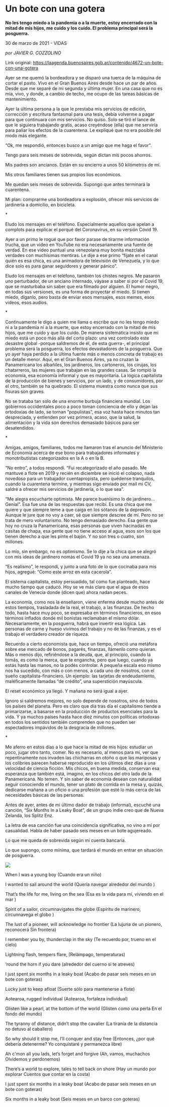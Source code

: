 # Un bote con una gotera

**No les tengo miedo a la pandemia o a la muerte, estoy encerrado con la mitad de mis hijos, me cuido y los cuido. El problema principal será la posguerra.**

30 de marzo de 2021 - VIDAS

_por JAVIER G. COZZOLINO_

Link original: https://laagenda.buenosaires.gob.ar/contenido/4672-un-bote-con-una-gotera



Ayer se me quemó la bordeadora y se disparó una tuerca de la máquina de cortar el pasto. Vivo en el Gran Buenos Aires desde hace un par de años. Desde que me separé de mi segunda y última mujer. En una casa que no es mía, vivo, y donde, a cambio de techo, me ocupo de las tareas básicas de mantenimiento.




Ayer la última persona a la que le prestaba mis servicios de edición, corrección y escritura fantasmal para una tesis, debía volverme a pagar para que continuara con mis servicios. No quiso. Solo se tiró el lance de que le siguiera trabajando gratis, acaso creyéndose (ella) que me serviría para paliar los efectos de la cuarentena. Le expliqué que no era posible del modo más elegante.




“Ok, me respondió, entonces busco a un amigo que me haga el favor".




Tengo para seis meses de sobrevida, según dictan mis pocos ahorros.




Mis padres son ancianos. Están en su encierro a unos 50 kilómetros de mí.




Mis otros familiares tienen sus propios líos económicos.




Me quedan seis meses de sobrevida. Supongo que antes terminará la cuarentena.




Mi plan: comprarme una bordeadora a explosión, ofrecer mis servicios de jardinería a domicilio, en bicicleta.




\*




Eludo los mensajes en el teléfono. Especialmente aquellos que apelan a complots para explicar el porqué del Coronavirus, en su versión Covid 19.




Ayer a un primo le rogué que por favor parase de tirarme información trucha, que un video en YouTube no era necesariamente una fuente de verdad. En ese video puntual una venezolana muy bonita mezclaba verdades con muchísimas mentiras. Le dije a ese primo “fijate en el canal quién es esa chica, es una animadora de televisión de Venezuela, y lo que dice solo es para ganar seguidores y generar pánico”.




Eludo los mensajes en el teléfono, también los chistes negros. Me pasaron uno perturbador, de un anciano internado, váyase a saber si por el Covid 19, que se masturbaba sin saber que era filmado por alguien. El humor negro, en todas sus versiones, es una forma de proyectar el miedo. Si tienen miedo, díganlo, pero basta de enviar esos mensajes, esos memes, esos videos, esos audios.




\*




Continuamente le digo a quien me llama o escribe que no les tengo miedo ni a la pandemia ni a la muerte, que estoy encerrado con la mitad de mis hijos, que me cuido y que los cuido. De manera sistemática insisto que mi miedo está un poco más allá del corto plazo: una vez controlado este desastre global -porque saldremos de él, de esta guerra-, el principal problema será la posguerra, los efectos devastadores de la posguerra. Que yo ayer haya perdido a la última fuente más o menos concreta de trabajo es un detalle menor. Aquí, en el Gran Buenos Aires, ya no cruzan la Panamericana los albañiles, los jardineros, los cartoneros, los cirujas, los chatarreros, las mujeres que trabajan en las grandes casas. Se rompió la economía, esa economía informal y que es mayoritaria. La lógica capitalista de la producción de bienes y servicios, por un lado, y de consumidores, por el otro, también se ha quebrado. El sistema muestra como nunca que sus fisuras son graves.




No se trataba tan solo de una enorme burbuja financiera mundial. Los gobiernos occidentales poco a poco toman conciencia de ello y dejan las ortodoxias de lado, se tornan “populistas”, esa voz hasta hace minutos tan despreciada, y entienden por vez primera, acaso, que la salud, la alimentación y la vida son derechos demasiado básicos para ser desatendidos.




\*




Amigas, amigos, familiares, todos me llamaron tras el anuncio del Ministerio de Economía acerca de ese bono para trabajadores informales y monotributistas categorizados en la A o en la B.




“No entro”, a todos respondí. “Fui recategorizado el año pasado. Me mantuve a flote en 2019 y recién en diciembre se inició el colapso, nada novedoso para un trabajador cuentapropista, pero quédense tranquilos, cuando la cuarentena termine, y mientras sigo enviado por mail mi CV, saldré a ofrecer mis servicios de jardinería, o lo que sea”.




“Me alegra escucharte optimista. Me parece buenísimo lo de jardinero… Genial”. Esa fue una de las respuestas que recibí. Es una chica que me quiere y que siempre teme a que caiga en los sótanos de la depresión. Aunque le jure que no voy a caer, sé que siempre descree de mí. Pero no se trata de mero voluntarismo. No tengo demasiado derecho. Esa gente que hoy no cruza la Panamericana, esas personas que viven hacinadas en casitas de chapa, esa gente que no tiene acceso al agua, esos son los que tienen derecho a que les pinte el bajón. Y no son tres o cuatro, son millones.




Lo mío, sin embargo, no es optimismo. Se lo dije a la chica que se alegró con mis ideas de jardinero nomás el Covid 19 ya no sea una amenaza.




“Es realismo”, le respondí, y junto a una foto de lo que cocinaba para mis hijos, agregué: “Como este arroz en esta cacerola”.




El sistema capitalista, estoy persuadido, tal como fue planteado, hace mucho tiempo que caducó. Hoy se ve más claro que el agua de esos canales de Venecia donde (dicen que) ahora nadan peces.




La economía, como nos la enseñaron, viene enferma desde mucho antes de estos tiempos, trasladada de la real, el trabajo, a las finanzas. De hecho todo, hasta hace muy poco, se expresaba en términos financieros, en esos términos inflados donde mil bonistas reclamaban el mismo dólar. Necesariamente, en la posguerra, habrá que invertir esa lógica. Las personas de carne y hueso vivimos del trabajo y no de las finanzas, y es el trabajo el verdadero creador de riqueza.




Recuerdo a cierto economista que, hace un tiempo, ofreció una metáfora sobre ese mercado de bonos, pagarés, finanzas, llámenlo como quieran. Más o menos dijo, refiriéndose a la deuda, que, al principio, cuando la tomás, es como la merca, que te engancha, pero que luego, cuando ya estás hasta las manos, no la podés controlar. A pequeña escala eso mismo nos ha sucedido, con más o con menos, a cada uno de nosotros, con el sueño capitalista-financiero. Un ejemplo: las tarjetas de endeudamiento, maléficamente llamadas “de crédito”, una superstición mayúscula.




El reset económico ya llegó. Y mañana no será igual a ayer.




Ignoro si saldremos mejores, no solo depende de nosotros, sino de todos los países del planeta. Pero es claro que día tras día el capitalismo tiende a primarizarse, a basarse en la producción de productos esenciales para la vida. Y ya muchos países hasta hace diez minutos con políticas ortodoxas en todos los sentidos también comprenden que no pueden ser espectadores impávidos de la desgracia de millones.




\*




Me aferro en estos días a lo que hace la mitad de mis hijos: estudiar un poco, jugar otro tanto, comer. No es necesario, al menos para mí, ver que repentinamente nos invaden las chicharras en otoño o que las mariposas y los colibríes parecen haberse reproducido en los últimos diez días a una velocidad de ciencia ficción. Mis chicos, en buena medida, conservan esa esperanza que también está, imagino, en los chicos del otro lado de la Panamericana. No temen. Y sin saber de economía desean con naturalidad seguir conociendo el mundo, tener un plato de comida en la mesa y, quizás, dedicarse mañana a un oficio o una profesión que esté lo más cerca de las necesidades básicas de las personas.




Antes de ayer, antes de mi último dador de trabajo (informal), escuché una canción, “Six Months In a Leaky Boat”, de un grupo indie creo que de Nueva Zelanda, los Splitz Enz.




La letra de esa canción fue una coincidencia significativa, no vino a mí por casualidad. Habla de haber pasado seis meses en un bote agujereado.




Lo que me queda de sobrevida según mi cuenta bancaria.




Lo que supongo, como mínima, que tardará el mundo en entrar en situación de posguerra.




[![](https://img.youtube.com/vi/wswFjuJPbxg/0.jpg)](https://www.youtube.com/watch?v=wswFjuJPbxg)




When I was a young boy (Cuando era un niño)




I wanted to sail around the world (Quería navegar alrededor del mundo )




That’s the life for me, living on the sea (Esa es la vida para mí, viviendo en el mar )




Spirit of a sailor, circumnavigates the globe (Espíritu de marinero, circunnavega el globo )




The lust of a pioneer, will acknowledge no frontier (La lujuria de un pionero, reconocerá Sin frontera)




I remember you by, thunderclap in the sky (Te recuerdo por, trueno en el cielo)




Lightning flash, tempers flare, (Relámpago, temperaturas)




‘round the horn if you dare (alrededor del cuerno si te atreves)




I just spent six months in a leaky boat (Acabo de pasar seis meses en un bote con goteras)




Lucky just to keep afloat (Suerte sólo para mantenerse a flote)




Aotearoa, rugged individual (Aotearoa, fortaleza individual)




Glisten like a pearl, at the bottom of the world (Glisten como una perla En el fondo del mundo)




The tyranny of distance, didn’t stop the cavalier (La tiranía de la distancia no detuvo al caballero)




So why should it stop me, I’ll conquer and stay free (Entonces, ¿por qué debería detenerme? Yo conquistaré y permanezca libre)




Ah c'mon all you lads, let’s forget and forgive (Ah, vamos, muchachos Olvidemos y perdonemos)




There’s a world to explore, tales to tell back on shore (Hay un mundo por explorar Cuentos que contar en la costa)




I just spent six months in a leaky boat (Acabo de pasar seis meses en un bote con goteras)




Six months in a leaky boat (Seis meses en un barco con goteras)



